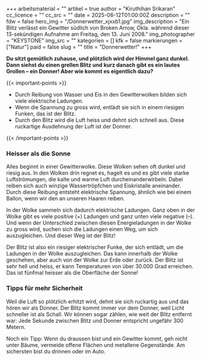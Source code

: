 +++
arbeitsmaterial = ""
artikel = true
author = "Kiruthihan Srikaran"
cc_licence = ""
cc_src = ""
date = 2025-06-12T01:00:00Z
description = ""
fdw = false
hero_img = "/Donnerwetter_xjxxb1.jpg"
img_description = "Ein Blitz verlässt ein Gewitter südlich von Broken Arrow, Okla. während dieser 13-sekündigen Aufnahme am Freitag, den 13. Juni 2008."
img_photographer = "KEYSTONE"
img_src = ""
kategorien = []
kfk = false
markierungen = ["Natur"]
paid = false
slug = ""
title = "Donnerwetter!"
+++

**Du sitzt gemütlich zuhause, und plötzlich wird der Himmel ganz dunkel. Dann siehst du einen grellen Blitz und kurz danach gibt es ein lautes Grollen – ein Donner! Aber wie kommt es eigentlich dazu?**

{{< important-points >}}

<ul>

<li>Durch Reibung von Wasser und Eis in den Gewitterwolken bilden sich viele elektrische Ladungen.
</li>

<li>Wenn die Spannung zu gross wird, entlädt sie sich in einem riesigen Funken, das ist der Blitz.
</li>

<li>Durch den Blitz wird die Luft heiss und dehnt sich schnell aus. Diese ruckartige Ausdehnung der Luft ist der Donner.
</li>

</ul>

{{< /important-points >}}

### Heisser als die Sonne

Alles beginnt in einer Gewitterwolke. Diese Wolken sehen oft dunkel und riesig aus. In den Wolken drin regnet es, hagelt es und es gibt viele starke Luftströmungen, die kalte und warme Luft durcheinanderwirbeln. Dabei reiben sich auch winzige Wassertröpfchen und Eiskristalle aneinander. Durch diese Reibung entsteht elektrische Spannung, ähnlich wie bei einem Ballon, wenn wir den an unseren Haaren reiben.

In der Wolke sammeln sich dadurch elektrische Ladungen. Ganz oben in der Wolke gibt es viele positive (+) Ladungen und ganz unten viele negative (–). Und wenn der Unterschied zwischen diesen Energieladungen in der Wolke zu gross wird, suchen sich die Ladungen einen Weg, um sich auszugleichen. Und dieser Weg ist der Blitz!

Der Blitz ist also ein riesiger elektrischer Funke, der sich entlädt, um die Ladungen in der Wolke auszugleichen. Das kann innerhalb der Wolke geschehen, aber auch von der Wolke zur Erde oder zurück. Der Blitz ist sehr hell und heiss, er kann Temperaturen von über 30.000 Grad erreichen. Das ist fünfmal heisser als die Oberfläche der Sonne!

### Tipps für mehr Sicherheit

Weil die Luft so plötzlich erhitzt wird, dehnt sie sich ruckartig aus und das hören wir als Donner. Der Blitz kommt immer vor dem Donner, weil Licht schneller ist als Schall. Wir können sogar zählen, wie weit der Blitz entfernt war: Jede Sekunde zwischen Blitz und Donner entspricht ungefähr 300 Metern.  

Noch ein Tipp: Wenn du draussen bist und ein Gewitter kommt, geh nicht unter Bäume, vermeide offene Flächen und metallene Gegenstände. Am sichersten bist du drinnen oder im Auto.
